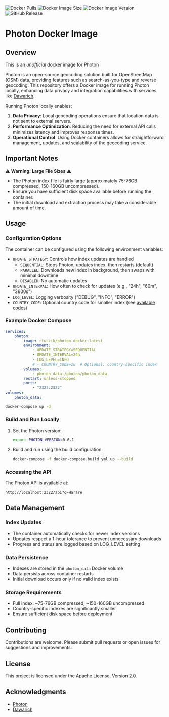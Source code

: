 ![Docker Pulls](https://img.shields.io/docker/pulls/rtuszik/photon-docker) ![Docker Image Size](https://img.shields.io/docker/image-size/rtuszik/photon-docker) ![Docker Image Version](https://img.shields.io/docker/v/rtuszik/photon-docker) ![GitHub Release](https://img.shields.io/github/v/release/komoot/photon?label=Photon)

# Photon Docker Image

## Overview

This is an _unofficial_ docker image for [Photon](https://github.com/komoot/photon)

Photon is an open-source geocoding solution built for OpenStreetMap (OSM) data, providing features such as search-as-you-type and reverse geocoding.
This repository offers a Docker image for running Photon locally, enhancing data privacy and integration capabilities with services like [Dawarich](https://github.com/Freika/dawarich).

Running Photon locally enables:

1. **Data Privacy**: Local geocoding operations ensure that location data is not sent to external servers.
2. **Performance Optimization**: Reducing the need for external API calls minimizes latency and improves response times.
3. **Operational Control**: Using Docker containers allows for straightforward management, updates, and scalability of the geocoding service.

## Important Notes

⚠️ **Warning: Large File Sizes** ⚠️

-   The Photon index file is fairly large (approximately 75-76GB compressed, 150-160GB uncompressed).
-   Ensure you have sufficient disk space available before running the container.
-   The initial download and extraction process may take a considerable amount of time.

## Usage

### Configuration Options

The container can be configured using the following environment variables:

- `UPDATE_STRATEGY`: Controls how index updates are handled
  - `SEQUENTIAL`: Stops Photon, updates index, then restarts (default)
  - `PARALLEL`: Downloads new index in background, then swaps with minimal downtime
  - `DISABLED`: No automatic updates
- `UPDATE_INTERVAL`: How often to check for updates (e.g., "24h", "60m", "3600s")
- `LOG_LEVEL`: Logging verbosity ("DEBUG", "INFO", "ERROR")
- `COUNTRY_CODE`: Optional country code for smaller index (see [available codes](https://download1.graphhopper.com/public/extracts/by-country-code/))

### Example Docker Compose

```yaml
services:
    photon:
        image: rtuszik/photon-docker:latest
        environment:
            - UPDATE_STRATEGY=SEQUENTIAL
            - UPDATE_INTERVAL=24h
            - LOG_LEVEL=INFO
            # - COUNTRY_CODE=zw  # Optional: country-specific index
        volumes:
            - photon_data:/photon/photon_data
        restart: unless-stopped
        ports:
            - "2322:2322"
volumes:
    photon_data:
```

```bash
docker-compose up -d
```

### Build and Run Locally

1. Set the Photon version:
    ```bash
    export PHOTON_VERSION=0.6.1
    ```

2. Build and run using the build configuration:
    ```bash
    docker-compose -f docker-compose.build.yml up --build
    ```

### Accessing the API

The Photon API is available at:
```
http://localhost:2322/api?q=Harare
```

## Data Management

### Index Updates
- The container automatically checks for newer index versions
- Updates respect a 1-hour tolerance to prevent unnecessary downloads
- Progress and status are logged based on LOG_LEVEL setting

### Data Persistence
- Indexes are stored in the `photon_data` Docker volume
- Data persists across container restarts
- Initial download occurs only if no valid index exists

### Storage Requirements
- Full index: ~75-76GB compressed, ~150-160GB uncompressed
- Country-specific indexes are significantly smaller
- Ensure sufficient disk space before deployment

## Contributing

Contributions are welcome. Please submit pull requests or open issues for suggestions and improvements.

## License

This project is licensed under the Apache License, Version 2.0.

## Acknowledgments

-   [Photon](https://github.com/komoot/photon)
-   [Dawarich](https://github.com/Freika/dawarich)
